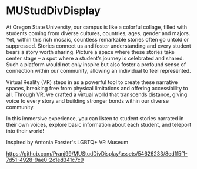# MUStudDivDisplay
 
At Oregon State University, our campus is like a colorful collage, filled with students coming
from diverse cultures, countries, ages, gender and majors. Yet, within this rich mosaic, countless
remarkable stories often go untold or suppressed. Stories connect us and foster understanding
and every student bears a story worth sharing. Picture a space where these stories take center
stage – a spot where a student’s journey is celebrated and shared. Such a platform would not
only inspire but also foster a profound sense of connection within our community, allowing an
individual to feel represented.

Virtual Reality (VR) steps in as a powerful tool to create these narrative spaces, breaking free
from physical limitations and offering accessibility to all. Through VR, we crafted a virtual world
that transcends distance, giving voice to every story and building stronger bonds within our
diverse community.

In this immersive experience, you can listen to student stories narrated in their own voices, explore basic information about each student, and teleport into their world!

Inspired by Antonia Forster's LGBTQ+ VR Museum

https://github.com/Pranj99/MUStudDivDisplay/assets/54626233/8edff5f1-7d51-4928-9ae0-2c1ed341c7c9
